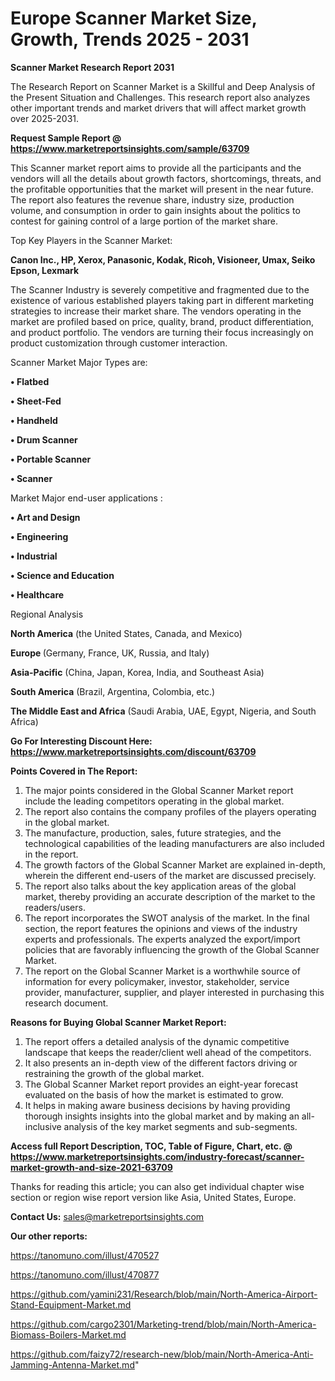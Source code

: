 # Europe Scanner Market Size, Growth, Trends 2025 - 2031

<strong>Scanner Market Research Report 2031</strong>

The Research Report on Scanner Market is a Skillful and Deep Analysis of the Present Situation and Challenges. This research report also analyzes other important trends and market drivers that will affect market growth over 2025-2031.

<strong>Request Sample Report @ <a href=https://www.marketreportsinsights.com/sample/63709>https://www.marketreportsinsights.com/sample/63709</a></strong>

This Scanner market report aims to provide all the participants and the vendors will all the details about growth factors, shortcomings, threats, and the profitable opportunities that the market will present in the near future. The report also features the revenue share, industry size, production volume, and consumption in order to gain insights about the politics to contest for gaining control of a large portion of the market share.

Top Key Players in the Scanner Market:

<strong>Canon Inc., HP, Xerox, Panasonic, Kodak, Ricoh, Visioneer, Umax, Seiko Epson, Lexmark</strong>

The Scanner Industry is severely competitive and fragmented due to the existence of various established players taking part in different marketing strategies to increase their market share. The vendors operating in the market are profiled based on price, quality, brand, product differentiation, and product portfolio. The vendors are turning their focus increasingly on product customization through customer interaction.

Scanner Market Major Types are:

<strong>• Flatbed

• Sheet-Fed

• Handheld

• Drum Scanner

• Portable Scanner

• Scanner</strong>

Market Major end-user applications :

<strong>• Art and Design

• Engineering

• Industrial

• Science and Education

• Healthcare</strong>

Regional Analysis

</u><strong><b>North America</b></strong> (the United States, Canada, and Mexico)

<strong><b>Europe </b></strong>(Germany, France, UK, Russia, and Italy)

<strong><b>Asia-Pacific</b></strong> (China, Japan, Korea, India, and Southeast Asia)

<strong><b>South America</b></strong> (Brazil, Argentina, Colombia, etc.)

<strong><b>The Middle East and Africa</b></strong> (Saudi Arabia, UAE, Egypt, Nigeria, and South Africa)

<strong>Go For Interesting Discount Here: <a href=https://www.marketreportsinsights.com/discount/63709>https://www.marketreportsinsights.com/discount/63709</a></strong>

<strong>Points Covered in The Report:</strong>
<ol>
  <li>The major points considered in the Global Scanner Market report include the leading competitors operating in the global market.</li>
  <li>The report also contains the company profiles of the players operating in the global market.</li>
  <li>The manufacture, production, sales, future strategies, and the technological capabilities of the leading manufacturers are also included in the report.</li>
  <li>The growth factors of the Global Scanner Market are explained in-depth, wherein the different end-users of the market are discussed precisely.</li>
  <li>The report also talks about the key application areas of the global market, thereby providing an accurate description of the market to the readers/users.</li>
  <li>The report incorporates the SWOT analysis of the market. In the final section, the report features the opinions and views of the industry experts and professionals. The experts analyzed the export/import policies that are favorably influencing the growth of the Global Scanner Market.</li>
  <li>The report on the Global Scanner Market is a worthwhile source of information for every policymaker, investor, stakeholder, service provider, manufacturer, supplier, and player interested in purchasing this research document.</li>
</ol>
<strong>Reasons for Buying Global Scanner Market Report:</strong>

<ol>
  <li>The report offers a detailed analysis of the dynamic competitive landscape that keeps the reader/client well ahead of the competitors.</li>
  <li>It also presents an in-depth view of the different factors driving or restraining the growth of the global market.</li>
  <li>The Global Scanner Market report provides an eight-year forecast evaluated on the basis of how the market is estimated to grow.</li>
  <li>It helps in making aware business decisions by having providing thorough insights insights into the global market and by making an all-inclusive analysis of the key market segments and sub-segments.</li>
</ol>
<strong>Access full Report Description, TOC, Table of Figure, Chart, etc. @ <a href=https://www.marketreportsinsights.com/industry-forecast/scanner-market-growth-and-size-2021-63709>https://www.marketreportsinsights.com/industry-forecast/scanner-market-growth-and-size-2021-63709</a></strong>


Thanks for reading this article; you can also get individual chapter wise section or region wise report version like Asia, United States, Europe.

<strong>Contact Us:</strong>
sales@marketreportsinsights.com

<strong>Our other reports:</strong>

<a href=https://tanomuno.com/illust/470527>https://tanomuno.com/illust/470527</a>

<a href=https://tanomuno.com/illust/470877>https://tanomuno.com/illust/470877</a>

<a href=https://github.com/yamini231/Research/blob/main/North-America-Airport-Stand-Equipment-Market.md>https://github.com/yamini231/Research/blob/main/North-America-Airport-Stand-Equipment-Market.md</a>

<a href=https://github.com/cargo2301/Marketing-trend/blob/main/North-America-Biomass-Boilers-Market.md>https://github.com/cargo2301/Marketing-trend/blob/main/North-America-Biomass-Boilers-Market.md</a>

<a href=https://github.com/faizy72/research-new/blob/main/North-America-Anti-Jamming-Antenna-Market.md>https://github.com/faizy72/research-new/blob/main/North-America-Anti-Jamming-Antenna-Market.md</a>"
